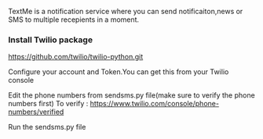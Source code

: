 TextMe is a notification service where you can send notificaiton,news or SMS to multiple recepients in a moment.


### Install Twilio package
https://github.com/twilio/twilio-python.git

Configure your account and Token.You can get this from your Twilio console

Edit the phone numbers from sendsms.py file(make sure to verify the phone numbers first) 
To verify : https://www.twilio.com/console/phone-numbers/verified

Run the sendsms.py file
